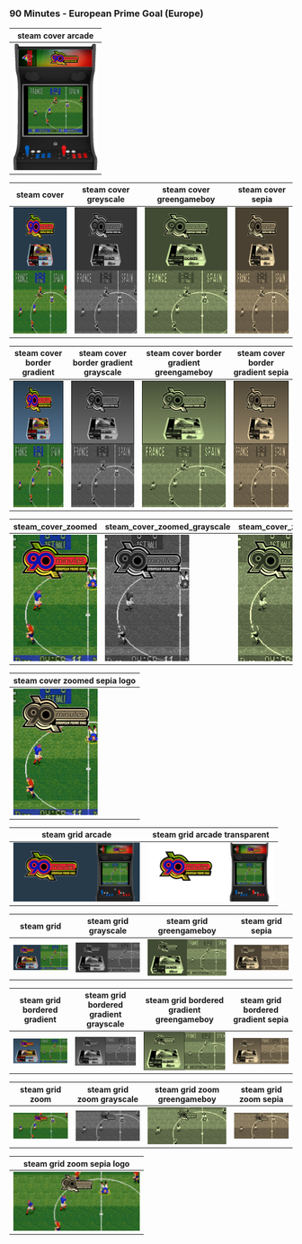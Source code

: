 ### 90 Minutes - European Prime Goal (Europe)

| steam cover arcade |
|-------|
|<IMG src="steam_cover_arcade/90 Minutes - European Prime Goal (Europe).png" width="150" height="225" />|

| steam cover | steam cover greyscale | steam cover greengameboy | steam cover sepia |
|-------|-------|-------|-------|
|<IMG src="steam_cover/90 Minutes - European Prime Goal (Europe).png" width="150" height="225" />|<IMG src="steam_cover_greyscale/90 Minutes - European Prime Goal (Europe).png" width="150" height="225" />|<IMG src="steam_cover_greengameboy/90 Minutes - European Prime Goal (Europe).png" width="150" height="225" />|<IMG src="steam_cover_sepia/90 Minutes - European Prime Goal (Europe).png" width="150" height="225" />|

| steam cover border gradient | steam cover border gradient grayscale | steam cover border gradient greengameboy | steam cover border gradient sepia |
|-------|-------|-------|-------|
|<IMG src="steam_cover_border_gradient/90 Minutes - European Prime Goal (Europe).png" width="150" height="225" />|<IMG src="steam_cover_border_gradient_grayscale/90 Minutes - European Prime Goal (Europe).png" width="150" height="225" />|<IMG src="steam_cover_border_gradient_greengameboy/90 Minutes - European Prime Goal (Europe).png" width="150" height="225" />|<IMG src="steam_cover_border_gradient_sepia/90 Minutes - European Prime Goal (Europe).png" width="150" height="225" />|

| steam_cover_zoomed | steam_cover_zoomed_grayscale | steam_cover_zoomed_greengameboy | steam_cover_zoomed_sepia |
|-------|-------|-------|-------|
|<IMG src="steam_cover_zoomed/90 Minutes - European Prime Goal (Europe).png" width="150" height="225" />|<IMG src="steam_cover_zoomed_grayscale/90 Minutes - European Prime Goal (Europe).png" width="150" height="225" />|<IMG src="steam_cover_zoomed_greengameboy/90 Minutes - European Prime Goal (Europe).png" width="150" height="225" />|<IMG src="steam_cover_zoomed_sepia/90 Minutes - European Prime Goal (Europe).png" width="150" height="225" />|

| steam cover zoomed sepia logo | 
|-------|
|<IMG src="steam_cover_zoomed_sepia_logo/90 Minutes - European Prime Goal (Europe).png" width="150" height="225" />|

| steam grid arcade | steam grid arcade transparent |
|-------|-------|
|<IMG src="steam_grid_arcade/90 Minutes - European Prime Goal (Europe).png" width="225" />|<IMG src="steam_grid_arcade_transparent/90 Minutes - European Prime Goal (Europe).png" width="225" />|

| steam grid | steam grid grayscale | steam grid greengameboy | steam grid sepia |
|-------|-------|-------|-------|
|<IMG src="steam_grid/90 Minutes - European Prime Goal (Europe).png" width="225" />|<IMG src="steam_grid_grayscale/90 Minutes - European Prime Goal (Europe).png" width="225" />|<IMG src="steam_grid_greengameboy/90 Minutes - European Prime Goal (Europe).png" width="225" />|<IMG src="steam_grid_sepia/90 Minutes - European Prime Goal (Europe).png" width="225" />|

| steam grid bordered gradient | steam grid bordered gradient grayscale | steam grid bordered gradient greengameboy | steam grid bordered gradient sepia |
|-------|-------|-------|-------|
|<IMG src="steam_grid_bordered_gradient/90 Minutes - European Prime Goal (Europe).png" width="225" />|<IMG src="steam_grid_bordered_gradient_grayscale/90 Minutes - European Prime Goal (Europe).png" width="225" />|<IMG src="steam_grid_bordered_gradient_greengameboy/90 Minutes - European Prime Goal (Europe).png" width="225" />|<IMG src="steam_grid_bordered_gradient_sepia/90 Minutes - European Prime Goal (Europe).png" width="225" />|

| steam grid zoom | steam grid zoom grayscale | steam grid zoom greengameboy | steam grid zoom sepia |
|-------|-------|-------|-------|
|<IMG src="steam_grid_zoom/90 Minutes - European Prime Goal (Europe).png" width="225" />|<IMG src="steam_grid_zoom_grayscale/90 Minutes - European Prime Goal (Europe).png" width="225" />|<IMG src="steam_grid_zoom_greengameboy/90 Minutes - European Prime Goal (Europe).png" width="225" />|<IMG src="steam_grid_zoom_sepia/90 Minutes - European Prime Goal (Europe).png" width="225" />|

| steam grid zoom sepia logo |
|-------|
|<IMG src="steam_grid_zoom_sepia_logo/90 Minutes - European Prime Goal (Europe).png" width="225" />|
